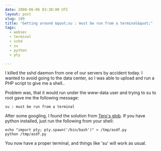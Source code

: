 ```yaml
---
date: 2008-06-06 03:30:00 UTC
layout: post
slug: 189
title: "Getting around &quot;su : must be run from a terminal&quot;"
tags:
  - websec
  - terminal
  - sshd
  - su
  - python
  - pty

---
```

<p>I killed the sshd daemon from one of our servers by accident today. I wanted to avoid going to the data center, so I was able to upload and run a PHP script to give me a shell..</p>

<p>Problem was, that it would run under the www-data user and trying to su to root gave me the following message:</p>

```
su : must be run from a terminal
```

<p>After some googling, I found the solution from <a href="http://tero.marttila.de/">Tero's glob</a>. If you have python installed, just run the following from your shell:</p>

```
echo "import pty; pty.spawn('/bin/bash')" > /tmp/asdf.py
python /tmp/asdf.py
```

<p>You now have a proper terminal, and things like 'su' will work as usual.</p>

